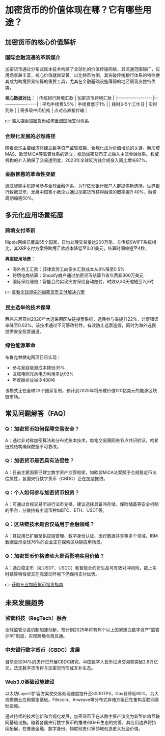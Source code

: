 # 加密货币的价值体现在哪？它有哪些用途？

## 加密货币的核心价值解析

### 国际金融流通的革新媒介
加密货币通过分布式账本技术构建了全球化的价值传输网络，其流通范围越广，应用场景越丰富，核心价值就越显著。以比特币为例，其突破传统银行体系的特性使其成为跨境贸易结算的重要工具，尤其在金融基础设施薄弱的地区展现出独特优势。

**核心数据对比：**
| 传统银行跨境汇款 | 加密货币跨境汇款 |
|------------------|------------------|
| 平均手续费5.5%   | 手续费低于1%     |
| 耗时3-5个工作日  | 实时到账         |
| 需多级中间机构    | 点对点直接传输   |

👉 [深入探索加密货币如何重塑国际支付体系](https://bit.ly/okx_welcome)

### 合规化发展的必然路径
随着全球主要经济体建立数字资产监管框架，合规化成为价值增长的关键。新加坡MAS、欧盟MiCA等监管体系的建立，推动加密货币正式融入主流金融体系。权威机构的介入确保了交易透明度，2023年全球反洗钱合规投入同比增长87%。

### 金融普惠的革命性突破
通过智能手机即可参与全球金融体系，为17亿无银行账户人群提供新选择。世界银行数据显示，发展中国家小微企业通过加密货币获得融资的概率提升40%，融资周期缩短60%。

## 多元化应用场景拓展

### 跨境支付革新
Ripple网络已覆盖55个国家，日均处理交易量达200万笔。与传统SWIFT系统相比，其XRP支付方案将跨境汇款成本降低至0.01美元，结算时间缩短至4秒。

**典型应用场景：**
- 海外务工汇款：菲律宾劳工向家乡汇款成本从8%降至0.5%
- 跨境电商结算：Shopify商户通过加密货币结算节省年费超300万美元
- 国际保险理赔：智能合约实现灾害保险自动赔付，时效从30天缩短至2小时

👉 [查看全球领先的加密货币支付解决方案](https://bit.ly/okx_welcome)

### 民主选举的技术保障
西弗吉尼亚州2020年大选采用区块链投票系统，选民参与率提升22%，计票错误率降至0.03%。该技术通过不可篡改特性，有效防止选票造假，同时为海外选民提供安全投票通道。

### 绿色能源革命
布鲁克林微电网项目已实现：
- 参与家庭能源成本降低35%
- 区域电网冗余电力利用率达92%
- 年度碳排放减少480吨

该模式正在全球23个国家复制，预计到2025年将形成价值120亿美元的能源区块链市场。

## 常见问题解答（FAQ）

### Q：加密货币如何保障交易安全？
A：通过非对称加密算法和分布式账本技术，每笔交易需网络节点共识验证，哈希链式结构确保数据不可篡改。

### Q：加密货币是否具有法偿性？
A：目前主要国家已建立数字资产监管框架，如欧盟MiCA法案赋予合规稳定币法偿属性，各国央行数字货币（CBDC）正在加速推进。

### Q：个人如何参与加密货币投资？
A：可通过合规交易所进行法币兑换，建议选择具备冷存储、保险储备等安全机制的平台，分散持有主流币种如BTC、ETH、USDT等。

### Q：区块链技术是否仅适用于金融领域？
A：其应用已扩展至供应链管理、数字身份认证、医疗数据共享等多个领域，IBM数据显示全球76%的企业正在探索区块链应用场景。

### Q：加密货币价格波动大是否影响实用价值？
A：通过稳定币（如USDT、USDC）和智能合约衍生品可有效对冲风险，链上实时结算特性使其在高波动环境下仍保持支付优势。

👉 [获取专业加密货币投资指南](https://bit.ly/okx_welcome)

## 未来发展趋势

### 监管科技（RegTech）融合
全球监管沙盒机制加速创新，预计到2025年将有15个以上国家建立数字资产"监管护照"制度，实现跨境合规互通。

### 中央银行数字货币（CBDC）发展
目前全球94%的央行已开展CBDC研究，中国数字人民币试点交易额突破2.8万亿元，法定数字货币将与加密货币形成互补生态。

### Web3.0基础设施建设
以太坊Layer2扩容方案使交易处理速度提升至3000TPS，Gas费降低90%，为大规模商业应用奠定基础。Filecoin、Arweave等分布式存储方案正在重构互联网基础设施。

通过持续的技术创新和合规化发展，加密货币正在从数字资产演变为新型价值互联网基础设施。随着各国央行数字货币的推进和DeFi生态的完善，其应用边界将持续拓展，在普惠金融、数字身份、物联网支付等领域创造更大社会价值。